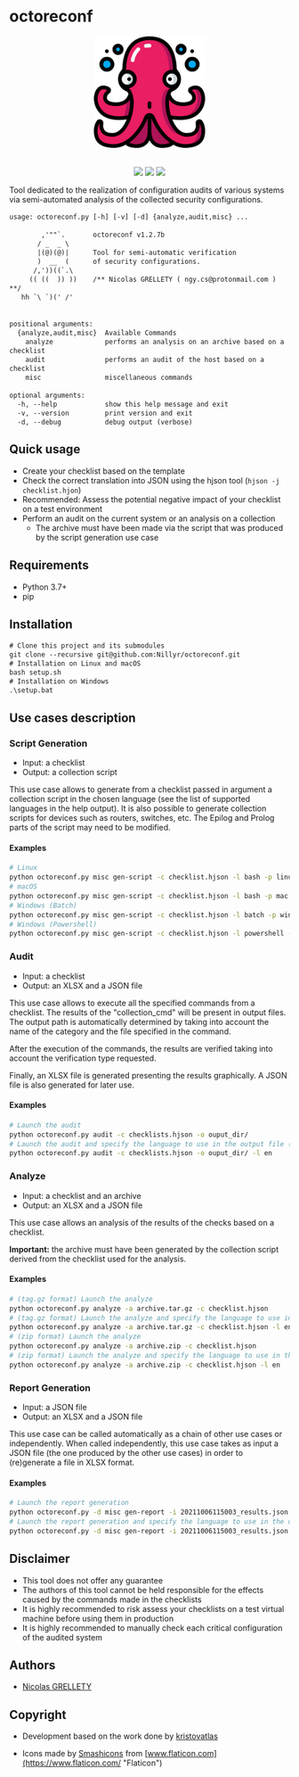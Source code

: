 # octoreconf

<p align="center">
  <img width="200" height="200" src="ressources/logo.png">
  <br/><br/>
</p>

<p align="center">
  <img src="https://img.shields.io/badge/coverage-86%25-green.svg">
  <img src="https://img.shields.io/badge/python-3.7+-blue.svg">
  <img src="https://img.shields.io/badge/platform-macOS%2FLinux%2FWindows-blue.svg">
</p>

Tool dedicated to the realization of configuration audits of various systems via semi-automated analysis of the collected security configurations.

```
usage: octoreconf.py [-h] [-v] [-d] {analyze,audit,misc} ...

        ,'""`.       octoreconf v1.2.7b
       / _  _ \
       |(@)(@)|      Tool for semi-automatic verification
       )  __  (      of security configurations.
      /,'))((`.\
     (( ((  )) ))    /** Nicolas GRELLETY ( ngy.cs@protonmail.com ) **/
   hh `\ `)(' /'


positional arguments:
  {analyze,audit,misc}  Available Commands
    analyze             performs an analysis on an archive based on a checklist
    audit               performs an audit of the host based on a checklist
    misc                miscellaneous commands

optional arguments:
  -h, --help            show this help message and exit
  -v, --version         print version and exit
  -d, --debug           debug output (verbose)
```

## Quick usage

- Create your checklist based on the template
- Check the correct translation into JSON using the hjson tool (`hjson -j checklist.hjon`)
- Recommended: Assess the potential negative impact of your checklist on a test environment
- Perform an audit on the current system or an analysis on a collection
  - The archive must have been made via the script that was produced by the script generation use case

## Requirements

- Python 3.7+
- pip

## Installation

```
# Clone this project and its submodules
git clone --recursive git@github.com:Nillyr/octoreconf.git
# Installation on Linux and macOS
bash setup.sh
# Installation on Windows
.\setup.bat
```

## Use cases description

### Script Generation

- Input: a checklist
- Output: a collection script

This use case allows to generate from a checklist passed in argument a collection script in the chosen language (see the list of supported languages in the help output). It is also possible to generate collection scripts for devices such as routers, switches, etc. The Epilog and Prolog parts of the script may need to be modified.

#### Examples

```bash
# Linux
python octoreconf.py misc gen-script -c checklist.hjson -l bash -p linux -o linux-collection-script.sh
# macOS
python octoreconf.py misc gen-script -c checklist.hjson -l bash -p mac -o mac-collection-script.sh
# Windows (Batch)
python octoreconf.py misc gen-script -c checklist.hjson -l batch -p windows -o windows-collection-script.bat
# Windows (Powershell)
python octoreconf.py misc gen-script -c checklist.hjson -l powershell -p windows -o windows-collection-script.ps1
```

### Audit

- Input: a checklist
- Output: an XLSX and a JSON file

This use case allows to execute all the specified commands from a checklist. The results of the "collection_cmd" will be present in output files. The output path is automatically determined by taking into account the name of the category and the file specified in the command.

After the execution of the commands, the results are verified taking into account the verification type requested.

Finally, an XLSX file is generated presenting the results graphically. A JSON file is also generated for later use.

#### Examples

```bash
# Launch the audit
python octoreconf.py audit -c checklists.hjson -o ouput_dir/
# Launch the audit and specify the language to use in the output file (xlsx)
python octoreconf.py audit -c checklists.hjson -o ouput_dir/ -l en
```

### Analyze

- Input: a checklist and an archive
- Output: an XLSX and a JSON file

This use case allows an analysis of the results of the checks based on a checklist.

**Important:** the archive must have been generated by the collection script derived from the checklist used for the analysis.

#### Examples

```bash
# (tag.gz format) Launch the analyze
python octoreconf.py analyze -a archive.tar.gz -c checklist.hjson
# (tag.gz format) Launch the analyze and specify the language to use in the output file (xlsx)
python octoreconf.py analyze -a archive.tar.gz -c checklist.hjson -l en
# (zip format) Launch the analyze
python octoreconf.py analyze -a archive.zip -c checklist.hjson
# (zip format) Launch the analyze and specify the language to use in the output file (xlsx)
python octoreconf.py analyze -a archive.zip -c checklist.hjson -l en
```

### Report Generation

- Input: a JSON file
- Output: an XLSX and a JSON file

This use case can be called automatically as a chain of other use cases or independently. When called independently, this use case takes as input a JSON file (the one produced by the other use cases) in order to (re)generate a file in XLSX format.

#### Examples

```bash
# Launch the report generation
python octoreconf.py -d misc gen-report -i 20211006115003_results.json
# Launch the report generation and specify the language to use in the output file (xlsx)
python octoreconf.py -d misc gen-report -i 20211006115003_results.json -l en
```

## Disclaimer

- This tool does not offer any guarantee
- The authors of this tool cannot be held responsible for the effects caused by the commands made in the checklists
- It is highly recommended to risk assess your checklists on a test virtual machine before using them in production
- It is highly recommended to manually check each critical configuration of the audited system

## Authors

- [Nicolas GRELLETY](https://github.com/Nillyr)

## Copyright

- Development based on the work done by [kristovatlas](https://github.com/kristovatlas/osx-config-check)

- Icons made by [Smashicons](https://www.flaticon.com/authors/smashicons "Smashicons") from [www.flaticon.com](https://www.flaticon.com/ "Flaticon")
